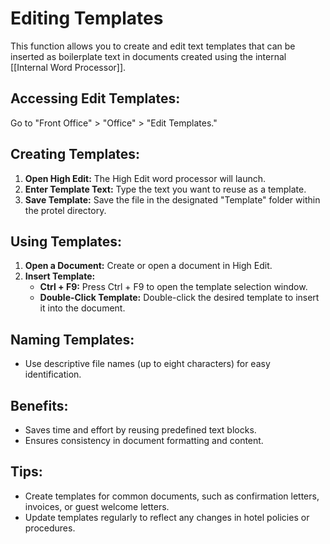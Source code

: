 # Editing Templates

This function allows you to create and edit text templates that can be inserted as boilerplate text in documents created using the internal [[Internal Word Processor]].

## Accessing Edit Templates:

Go to "Front Office" > "Office" > "Edit Templates."

## Creating Templates:

1. **Open High Edit:**  The High Edit word processor will launch.
2. **Enter Template Text:** Type the text you want to reuse as a template.
3. **Save Template:** Save the file in the designated "Template" folder within the protel directory.

## Using Templates:

1. **Open a Document:**  Create or open a document in High Edit.
2. **Insert Template:**
    * **Ctrl + F9:** Press Ctrl + F9 to open the template selection window.
    * **Double-Click Template:**  Double-click the desired template to insert it into the document.

## Naming Templates:

* Use descriptive file names (up to eight characters) for easy identification.

## Benefits:

* Saves time and effort by reusing predefined text blocks. 
* Ensures consistency in document formatting and content. 

## Tips:

* Create templates for common documents, such as confirmation letters, invoices, or guest welcome letters.
* Update templates regularly to reflect any changes in hotel policies or procedures.